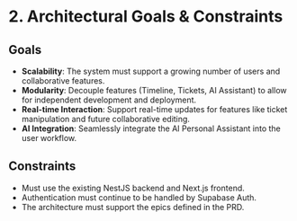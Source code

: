 # 2. Architectural Goals & Constraints

## Goals

*   **Scalability**: The system must support a growing number of users and collaborative features.
*   **Modularity**: Decouple features (Timeline, Tickets, AI Assistant) to allow for independent development and deployment.
*   **Real-time Interaction**: Support real-time updates for features like ticket manipulation and future collaborative editing.
*   **AI Integration**: Seamlessly integrate the AI Personal Assistant into the user workflow.

## Constraints

*   Must use the existing NestJS backend and Next.js frontend.
*   Authentication must continue to be handled by Supabase Auth.
*   The architecture must support the epics defined in the PRD.
